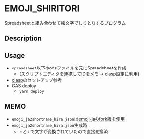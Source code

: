 EMOJI_SHIRITORI
=====

Spreadsheetと組み合わせて絵文字でしりとりするプログラム

## Description


## Usage

- `spreadsheet`以下のodsファイルを元にSpreadsheetを作成
  - (スクリプトエディタを連携してIDをメモ -> clasp設定に利用)
- [clasp](https://github.com/google/clasp)のセットアップ参考
- GAS deploy
  - `yarn deploy`

## MEMO

- `emoji_ja2shortname_hira.json`は[emoji-jaのfork版を使用](https://github.com/TakeshiOnishi/emoji-ja/tree/short_name_yomi)
- `emoji_ja2shortname_hira.json`生成時
  - ♀と♀️で文字が変換されていたので直接変換済
